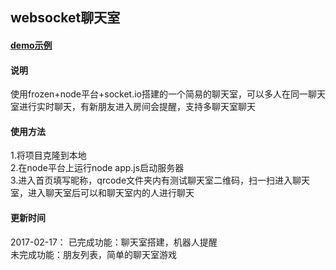 ## websocket聊天室

#### [demo示例](http://htmlpreview.github.io/?https://github.com/ljuyi/websocket-/blob/master/chat.html)

#### 说明
使用frozen+node平台+socket.io搭建的一个简易的聊天室，可以多人在同一聊天室进行实时聊天，有新朋友进入房间会提醒，支持多聊天室聊天

#### 使用方法
1.将项目克隆到本地<br/>
2.在node平台上运行node app.js启动服务器<br/>
3.进入首页填写昵称，qrcode文件夹内有测试聊天室二维码，扫一扫进入聊天室，进入聊天室后可以和聊天室内的人进行聊天

#### 更新时间
2017-02-17：
已完成功能：聊天室搭建，机器人提醒<br/>
未完成功能：朋友列表，简单的聊天室游戏

